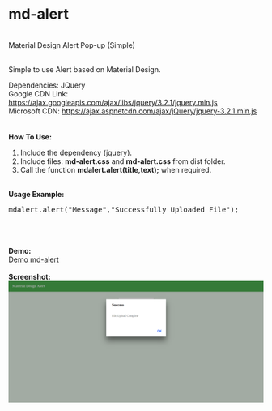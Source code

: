 # md-alert
<br>Material Design Alert Pop-up (Simple)

<br>Simple to use Alert based on Material Design.

Dependencies: JQuery
<br>Google CDN Link: https://ajax.googleapis.com/ajax/libs/jquery/3.2.1/jquery.min.js
<br>Microsoft CDN: https://ajax.aspnetcdn.com/ajax/jQuery/jquery-3.2.1.min.js
<br>
<br>
<br><strong>How To Use:</strong>
<br>
<ol>
  <li>Include the dependency (jquery).</li>
  <li>Include files: <strong>md-alert.css</strong> and <strong>md-alert.css</strong> from dist folder.</li>
  <li>Call the function <strong>mdalert.alert(title,text);</strong> when required.</li>
</ol>
<br><strong>Usage Example:</strong>
<br>
<pre>
mdalert.alert("Message","Successfully Uploaded File");
</pre>
<br>
<br>
<br>
<strong>Demo:</strong>
<br>
<a href="https://dipsraj.github.io/md-alert/">Demo md-alert</a>
<br>
<br>
<strong>Screenshot:</strong>
<br>
<img src="https://raw.githubusercontent.com/dipsraj/md-alert/master/screenshot.png">
